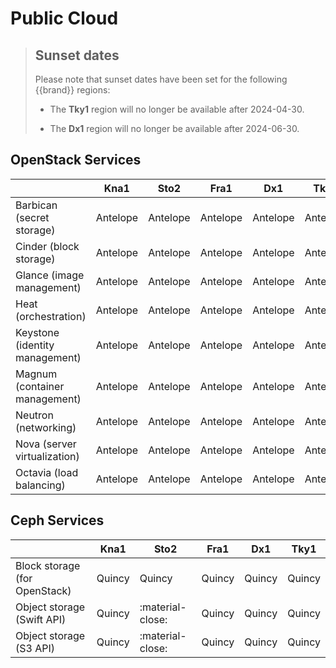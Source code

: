 # Public Cloud

> ## Sunset dates
>
> Please note that sunset dates have been set for the following {{brand}} regions:
>
> * The **Tky1** region will no longer be available after 2024-04-30.
>
> * The **Dx1** region will no longer be available after 2024-06-30.

## OpenStack Services

|                                | Kna1     | Sto2     | Fra1      | Dx1       | Tky1     |
| ------------------------------ | -----    | ------   | -----     | -----     | ------   |
| Barbican (secret storage)      | Antelope | Antelope | Antelope  | Antelope  | Antelope |
| Cinder (block storage)         | Antelope | Antelope | Antelope  | Antelope  | Antelope |
| Glance (image management)      | Antelope | Antelope | Antelope  | Antelope  | Antelope |
| Heat (orchestration)           | Antelope | Antelope | Antelope  | Antelope  | Antelope |
| Keystone (identity management) | Antelope | Antelope | Antelope  | Antelope  | Antelope |
| Magnum (container management)  | Antelope | Antelope | Antelope  | Antelope  | Antelope |
| Neutron (networking)           | Antelope | Antelope | Antelope  | Antelope  | Antelope |
| Nova (server virtualization)   | Antelope | Antelope | Antelope  | Antelope  | Antelope |
| Octavia (load balancing)       | Antelope | Antelope | Antelope  | Antelope  | Antelope |


## Ceph Services

|                               | Kna1   | Sto2             | Fra1   | Dx1    | Tky1   |
| --------------------------    | ------ | ------           | -----  | -----  | ------ |
| Block storage (for OpenStack) | Quincy | Quincy           | Quincy | Quincy | Quincy |
| Object storage (Swift API)    | Quincy | :material-close: | Quincy | Quincy | Quincy |
| Object storage (S3 API)       | Quincy | :material-close: | Quincy | Quincy | Quincy |
